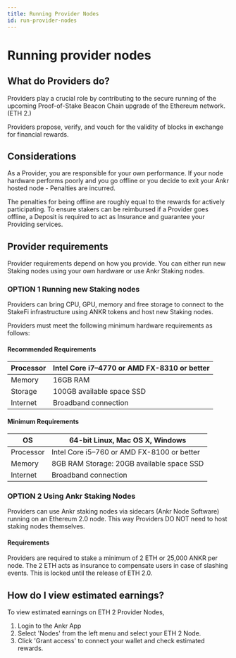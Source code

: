 ```yaml
---
title: Running Provider Nodes
id: run-provider-nodes
---
```


# Running provider nodes

## What do Providers do?
Providers play a crucial role by contributing to the secure running of the upcoming Proof-of-Stake Beacon Chain upgrade of the Ethereum network. (ETH 2.)

Providers propose, verify, and vouch for the validity of blocks in exchange for financial rewards.

## Considerations
As a Provider, you are responsible for your own performance. If your node hardware performs poorly and you go offline or you decide to exit your Ankr hosted node - Penalties are incurred.

The penalties for being offline are roughly equal to the rewards for actively participating. To ensure stakers can be reimbursed if a Provider goes offline, a Deposit is required to act as Insurance and guarantee your Providing services.

## Provider requirements
Provider requirements depend on how you provide. You can either run new Staking nodes using your own hardware or use Ankr Staking nodes.

### OPTION 1 Running new Staking nodes
Providers can bring CPU, GPU, memory and free storage to connect to the StakeFi infrastructure using ANKR tokens and host new Staking nodes.

Providers must meet the following minimum hardware requirements as follows:

#### Recommended Requirements

| Processor | Intel Core i7–4770 or AMD FX-8310 or better |
|-----------|---------------------------------------------|
| Memory    | 16GB RAM                                    |
| Storage   | 100GB available space SSD                   |
| Internet  | Broadband connection                        |

#### Minimum Requirements

| OS        | 64-bit Linux, Mac OS X, Windows            |
|-----------|--------------------------------------------|
| Processor | Intel Core i5–760 or AMD FX-8100 or better |
| Memory    | 8GB RAM Storage: 20GB available space SSD  |
| Internet  | Broadband connection                       |

### OPTION 2 Using Ankr Staking Nodes
Providers can use Ankr staking nodes via sidecars (Ankr Node Software) running on an Ethereum 2.0 node. This way Providers DO NOT need to host staking nodes themselves.

#### Requirements
Providers are required to stake a minimum of 2 ETH or 25,000 ANKR per node. The 2 ETH acts as insurance to compensate users in case of slashing events. This is locked until the release of ETH 2.0.

## How do I view estimated earnings?

To view estimated earnings on ETH 2 Provider Nodes,
1. Login to the Ankr App
2. Select 'Nodes' from the left menu and select your ETH 2 Node.
3. Click 'Grant access' to connect your wallet and check estimated rewards.
